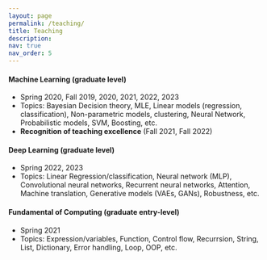 ```yaml
---
layout: page
permalink: /teaching/
title: Teaching
description: 
nav: true
nav_order: 5
---
```


#### Machine Learning (graduate level)
- Spring 2020, Fall 2019, 2020, 2021, 2022, 2023
- Topics: Bayesian Decision theory, MLE, Linear models (regression, classification), Non-parametric models, clustering, Neural Network, Probabilistic models, SVM, Boosting, etc.
- **Recognition of teaching excellence** (Fall 2021, Fall 2022)

#### Deep Learning (graduate level)
- Spring 2022, 2023
- Topics: Linear Regression/classification, Neural network (MLP), Convolutional neural networks, Recurrent neural networks, Attention, Machine translation, Generative models (VAEs, GANs), Robustness, etc.

#### Fundamental of Computing (graduate entry-level)
- Spring 2021
- Topics: Expression/variables, Function, Control flow, Recurrsion, String, List, Dictionary, Error handling, Loop, OOP, etc. 
